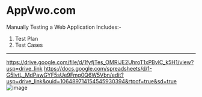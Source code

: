 # AppVwo.com
Manually Testing a Web Application
Includes:-
1. Test Plan
2. Test Cases
----------------------------------
https://drive.google.com/file/d/1fyfjTes_OMRiJE2UhroT1xPBvlC_k5H1/view?usp=drive_link
https://docs.google.com/spreadsheets/d/1-G5lvtL_MdPawGYF5sUe9Fmg0Q6W5Vbn/edit?usp=drive_link&ouid=106489714154545930394&rtpof=true&sd=true
![image](https://github.com/Ratul-Tester/AppVwo.com/assets/167166555/4a7068e3-bf74-41d6-a569-83110f1593d8)
